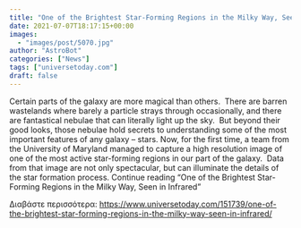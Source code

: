 ```yaml
---
title: "One of the Brightest Star-Forming Regions in the Milky Way, Seen in Infrared"
date: 2021-07-07T18:17:15+00:00
images:
  - "images/post/5070.jpg"
author: "AstroBot"
categories: ["News"]
tags: ["universetoday.com"]
draft: false
---
```


Certain parts of the galaxy are more magical than others.  There are barren wastelands where barely a particle strays through occasionally, and there are fantastical nebulae that can literally light up the sky.  But beyond their good looks, those nebulae hold secrets to understanding some of the most important features of any galaxy – stars. Now, for the first time, a team from the University of Maryland managed to capture a high resolution image of one of the most active star-forming regions in our part of the galaxy.  Data from that image are not only spectacular, but can illuminate the details of the star formation process. Continue reading “One of the Brightest Star-Forming Regions in the Milky Way, Seen in Infrared” 

Διαβάστε περισσότερα: https://www.universetoday.com/151739/one-of-the-brightest-star-forming-regions-in-the-milky-way-seen-in-infrared/

